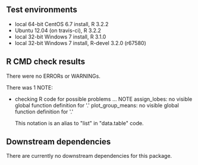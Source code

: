 ## Test environments
* local 64-bit CentOS 6.7 install, R 3.2.2
* Ubuntu 12.04 (on travis-ci), R 3.2.2
* local 32-bit Windows 7 install, R 3.1.0
* local 32-bit Windows 7 install, R-devel 3.2.0 (r67580)

## R CMD check results
There were no ERRORs or WARNINGs. 

There was 1 NOTE:

* checking R code for possible problems ... NOTE
  assign_lobes: no visible global function definition for '.'
  plot_group_means: no visible global function definition for '.'

  This notation is an alias to "list" in "data.table" code.

## Downstream dependencies
There are currently no downstream dependencies for this package.
